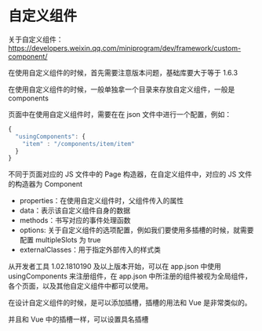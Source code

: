 # 自定义组件



关于自定义组件：https://developers.weixin.qq.com/miniprogram/dev/framework/custom-component/



在使用自定义组件的时候，首先需要注意版本问题，基础库要大于等于 1.6.3

在使用自定义组件的时候，一般单独拿一个目录来存放自定义组件，一般是 components

页面中在使用自定义组件时，需要在在 json 文件中进行一个配置，例如：

```js
{
  "usingComponents": {
    "item" : "/components/item/item"
  }
}
```



不同于页面对应的 JS 文件中的 Page 构造器，在自定义组件中，对应的 JS 文件的构造器为 Component

- properties：在使用自定义组件时，父组件传入的属性
- data：表示该自定义组件自身的数据
- methods：书写对应的事件处理函数
- options: 关于自定义组件的选项配置，例如我们要使用多插槽的时候，就需要配置 multipleSlots 为 true
- externalClasses：用于指定外部传入的样式类



从开发者工具 1.02.1810190 及以上版本开始，可以在 app.json 中使用 usingComponents 来注册组件，在 app.json 中所注册的组件被视为全局组件，各个页面，以及其他自定义组件中都可以使用。



在设计自定义组件的时候，是可以添加插槽，插槽的用法和 Vue 是非常类似的。

并且和 Vue 中的插槽一样，可以设置具名插槽